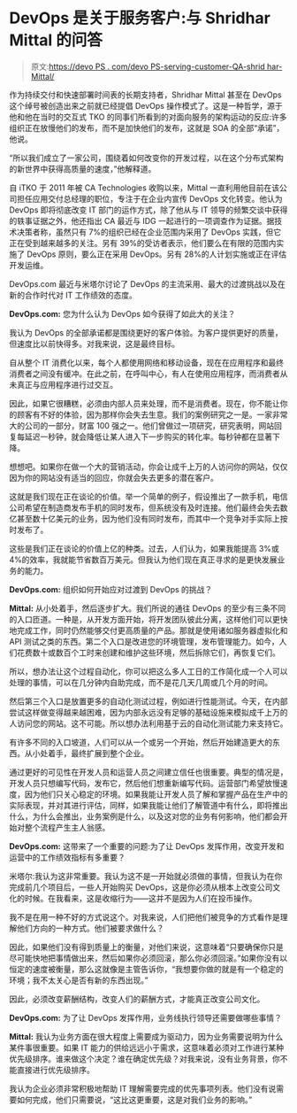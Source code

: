 # DevOps 是关于服务客户:与 Shridhar Mittal 的问答

> 原文:[https://devo PS . com/devo PS-serving-customer-QA-shrid har-Mittal/](https://devops.com/devops-serving-customer-qa-shridhar-mittal/)

作为持续交付和快速部署时间表的长期支持者，Shridhar Mittal 甚至在 DevOps 这个绰号被创造出来之前就已经提倡 DevOps 操作模式了。这是一种哲学，源于他和他在当时的交互式 TKO 的同事们所看到的对面向服务的架构运动的反应:许多组织正在放慢他们的发布，而不是加快他们的发布，这就是 SOA 的全部“承诺”，他说。

“所以我们成立了一家公司，围绕着如何改变你的开发过程，以在这个分布式架构的新世界中获得高质量的速度，”他解释道。

自 iTKO 于 2011 年被 CA Technologies 收购以来，Mittal 一直利用他目前在该公司担任应用交付总经理的职位，专注于在企业内宣传 DevOps 文化转变。他认为 DevOps 即将彻底改变 IT 部门的运作方式，除了他从与 IT 领导的频繁交谈中获得的轶事证据之外，他还指出 CA 最近与 IDG 一起进行的一项调查作为证据。据技术决策者称，虽然只有 7%的组织已经在企业范围内采用了 DevOps 实践，但它正在受到越来越多的关注。另有 39%的受访者表示，他们要么在有限的范围内实施了 DevOps 原则，要么正在采用 DevOps。另有 28%的人计划实施或正在评估开发运维。

DevOps.com 最近与米塔尔讨论了 DevOps 的主流采用、最大的过渡挑战以及在新的合作时代对 IT 工作绩效的态度。

**DevOps.com:** 您为什么认为 DevOps 如今获得了如此大的关注？

我认为 DevOps 的全部承诺都是围绕更好的客户体验。为客户提供更好的质量，但速度比以前快得多。对我来说，这是最终目标。

自从整个 IT 消费化以来，每个人都使用网络和移动设备，现在在应用程序和最终消费者之间没有缓冲。在此之前，在呼叫中心，有人在使用应用程序，而消费者从未真正与应用程序进行过交互。

因此，如果它很糟糕，必须由内部人员来处理，而不是消费者。现在，你不能让你的顾客有不好的体验，因为那样你会失去生意。我们的案例研究之一是。一家非常大的公司的一部分，财富 100 强之一。他们曾做过一项研究，研究表明，网站回复每延迟一秒钟，就会降低让某人进入下一步购买的转化率。每秒钟都在显著下降。

想想吧。如果你在做一个大的营销活动，你会让成千上万的人访问你的网站，仅仅因为你的网站没有适当的回应，你就会失去更多的潜在客户。

这就是我们现在正在谈论的价值。举一个简单的例子，假设推出了一款手机，电信公司希望在制造商发布手机的同时发布，但系统没有及时连接。他们最终会失去数亿甚至数十亿美元的业务，因为他们没有同时发布，而其中一个竞争对手实际上按时发布了。

这些是我们正在谈论的价值上亿的种类。过去，人们认为，如果我能提高 3%或 4%的效率，我就能节省数百万美元。但我认为他们现在真正寻求的是更快发展业务的能力。

**DevOps.com:** 组织如何开始应对过渡到 DevOps 的挑战？

**Mittal:** 从小处着手，然后逐步扩大。我们所说的通往 DevOps 的至少有三条不同的入口匝道。一种是，从开发方面开始，将开发团队彼此分离，这样他们可以更快地完成工作，同时仍然能够交付更高质量的产品。那就是使用诸如服务器虚拟化和 API 测试之类的东西。第二个入口是改进您的环境管理，发布管理能力。如今，人们花费数十或数百个工时来创建和维护这些环境，然后拆除它们，再恢复它们。

所以，想办法让这个过程自动化，你可以把这么多人工日的工作简化成一个人可以处理的事情，可以在几分钟内自助完成，而不是花几天几周或几个月的时间。

然后第三个入口是放置更多的自动化测试过程，例如进行性能测试。今天，在内部尝试这样做变得越来越困难，因为内部永远没有足够的基础设施来模拟成千上万的人访问您的网站。这不可能。所以想办法利用基于云的自动化测试能力来支持它。

有许多不同的入口坡道，人们可以从一个或另一个开始，然后开始建造更大的东西。从小处着手，最终扩展到整个企业。

通过更好的可见性在开发人员和运营人员之间建立信任也很重要。典型的情况是，开发人员只想编写代码，发布它，然后他们想重新编写代码。运营部门希望放慢速度，因为他们只关心稳定的环境。如果我能让开发人员了解和掌握产品在生产中的实际表现，并对其进行评估，同样，如果我能让他们了解管道中有什么，即将推出什么，为什么会推出，业务案例是什么，以及这对您的业务有何影响，他们都会开始对整个流程产生主人翁感。

**DevOps.com:** 这带来了一个重要的问题:为了让 DevOps 发挥作用，改变开发和运营中的工作绩效指标有多重要？

米塔尔:我认为这非常重要。我认为这不是一开始就必须做的事情，但我认为在你完成前几个项目后，一些人开始购买 DevOps，这是你必须从根本上改变公司文化的时候。在我看来，这是收缩行为——这并不是因为人们在投币操作。

我不是在用一种不好的方式说这个。对我来说，人们把他们被竞争的方式看作是理解他们方向的一种方式。他们被要求做什么？

因此，如果他们没有得到质量上的衡量，对他们来说，这意味着“只要确保你只是尽可能快地把事情做出来，然后如果你必须回滚，那么你必须回滚。”如果你没有以恒定的速度被衡量，那么这就像是主管告诉你，“我想要你做的就是有一个稳定的环境；我不太关心是否有新的东西出现。”

因此，必须改变薪酬结构，改变人们的薪酬方式，才能真正改变公司文化。

**DevOps.com:** 为了让 DevOps 发挥作用，业务线执行领导还需要做哪些事情？

**Mittal:** 我认为业务方面在很大程度上需要成为驱动力，因为业务需要说明为什么某件事很重要。如果 IT 能力的供给远远小于需求，这意味着必须对工作进行某种优先级排序。谁来做这个决定？谁在确定优先级？对我来说，没有业务背景，你不能直接进行优先级排序。

我认为企业必须非常积极地帮助 IT 理解需要完成的优先事项列表。他们没有说需要如何完成，他们只需要说，“这比这更重要，这是对我们业务的影响。”
